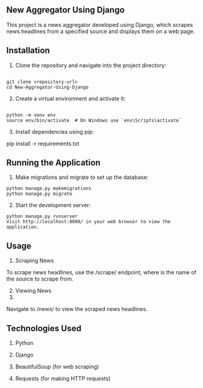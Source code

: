 New Aggregator Using Django
----
This project is a news aggregator developed using Django, which scrapes news headlines from a specified source and displays them on a web page.

Installation
----
1. Clone the repository and navigate into the project directory:
```

git clone <repository-url>
cd New-Aggregator-Using-Django
```

2. Create a virtual environment and activate it:
```

python -m venv env
source env/bin/activate  # On Windows use `env\Scripts\activate`
```

3. Install dependencies using pip:

pip install -r requirements.txt

Running the Application
------

1. Make migrations and migrate to set up the database:

```
python manage.py makemigrations
python manage.py migrate
```
2. Start the development server:

````
python manage.py runserver
Visit http://localhost:8000/ in your web browser to view the application.
````

Usage
-------

1. Scraping News

To scrape news headlines, use the /scrape/<source-name> endpoint, where <source-name> is the name of the source to scrape from.

2. Viewing News
3. 
Navigate to /news/ to view the scraped news headlines.

Technologies Used
---------
1. Python
 
2. Django
   
3. BeautifulSoup (for web scraping)
 
4. Requests (for making HTTP requests)
